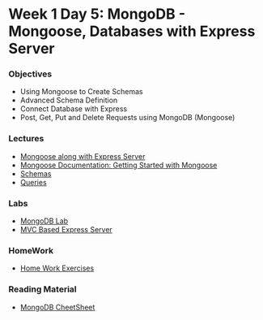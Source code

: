 # Week 1 Day 5: MongoDB - Mongoose, Databases with Express Server 


### Objectives
* Using Mongoose to Create Schemas
* Advanced Schema Definition
* Connect Database with Express
* Post, Get, Put and Delete Requests using MongoDB (Mongoose) 

### Lectures
* [Mongoose along with Express Server](MongooseExpress.md)
* [Mongoose Documentation: Getting Started with Mongoose](https://mongoosejs.com/docs/index.html)
* [Schemas](https://mongoosejs.com/docs/guide.html)
* [Queries](https://mongoosejs.com/docs/queries.html)


### Labs
* [MongoDB Lab](Lab/lab.md)
* [MVC Based Express Server](Lab/ServerUsingMVC.zip)

### HomeWork
* [Home Work Exercises](homeWork.md)


### Reading Material
* [MongoDB CheetSheet](MongoDBCheetSheet.pdf)
  